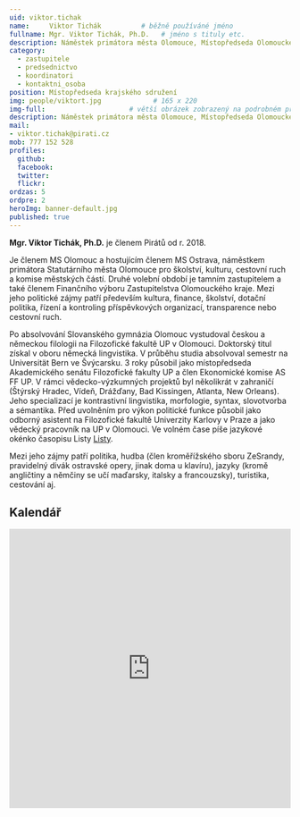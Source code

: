 ```yaml
---
uid: viktor.tichak
name:     Viktor Tichák          # běžně používáné jméno
fullname: Mgr. Viktor Tichák, Ph.D.   # jméno s tituly etc.
description: Náměstek primátora města Olomouce, Místopředseda Olomouckého kraje
category:
  - zastupitele
  - predsednictvo
  - koordinatori
  - kontaktni_osoba
position: Místopředseda krajského sdružení
img: people/viktort.jpg             # 165 x 220
img-full:                     # větší obrázek zobrazený na podrobném profilu
description: Náměstek primátora města Olomouce, Místopředseda Olomouckého kraje               # kratký popis, max 160 znaků
mail:
- viktor.tichak@pirati.cz
mob: 777 152 528         
profiles:
  github:
  facebook:       
  twitter:        
  flickr:       
ordzas: 5
ordpre: 2
heroImg: banner-default.jpg
published: true
---
```

**Mgr. Viktor Tichák, Ph.D.** je členem Pirátů od r. 2018.

Je členem MS Olomouc a hostujícím členem MS Ostrava, náměstkem primátora Statutárního města Olomouce pro školství, kulturu, cestovní ruch a komise městských částí. Druhé volební období je tamním zastupitelem a také členem Finančního výboru Zastupitelstva Olomouckého kraje. Mezi jeho politické zájmy patří především kultura, finance, školství, dotační politika, řízení a kontroling příspěvkových organizací, transparence nebo cestovní ruch.

Po absolvování Slovanského gymnázia Olomouc vystudoval českou a německou filologii na Filozofické fakultě UP v Olomouci. Doktorský titul získal v oboru německá lingvistika. V průběhu studia absolvoval semestr na Universität Bern ve Švýcarsku. 3 roky působil jako místopředseda Akademického senátu Filozofické fakulty UP a člen Ekonomické komise AS FF UP. V rámci vědecko-výzkumných projektů byl několikrát v zahraničí (Štýrský Hradec, Vídeň, Drážďany, Bad Kissingen, Atlanta, New Orleans). Jeho specializací je kontrastivní lingvistika, morfologie, syntax, slovotvorba a sémantika.
Před uvolněním pro výkon politické funkce působil jako odborný asistent na Filozofické fakultě Univerzity Karlovy v Praze a jako vědecký pracovník na UP v Olomouci. Ve volném čase píše jazykové okénko časopisu Listy [Listy](http://www.listy.cz).

Mezi jeho zájmy patří politika, hudba (člen kroměřížského sboru ZeSrandy, pravidelný divák ostravské opery, jinak doma u klavíru), jazyky (kromě angličtiny a němčiny se učí maďarsky, italsky a francouzsky), turistika, cestování aj.

## Kalendář

<iframe src="https://calendar.google.com/calendar/embed?src=junenud5m5ef7g9u65u5l5816s%40group.calendar.google.com&ctz=Europe%2FPrague" style="border: 1" width="100%" height="500" frameborder="0" scrolling="no"></iframe>
